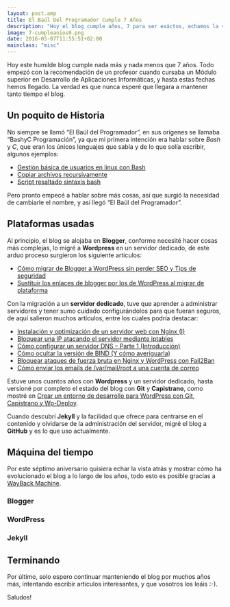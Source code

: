 ```yaml
---
layout: post.amp
title: El Baúl Del Programador Cumple 7 Años
description: "Hoy el blog cumple años, 7 para ser exáctos, echamos la vista atrás y repasamos su historia"
image: 7-cumpleanios0.png
date: 2016-05-07T11:55:51+02:00
mainclass: "misc"
---
```


<figure>
<a href="/assets/img/7-cumpleanios0.png"><amp-img on="tap:lightbox1" role="button" tabindex="0" layout="responsive" src="/assets/img/7-cumpleanios0.png" title="{{ page.title }}" alt="{{ page.title }}" width="1024px" height="512px" /></a>
</figure>

Hoy este humilde blog cumple nada más y nada menos que 7 años. Todo empezó con la recomendación de un profesor cuando cursaba un Módulo superior en Desarrollo de Aplicaciones Informáticas, y hasta estas fechas hemos llegado. La verdad es que nunca esperé que llegara a mantener tanto tiempo el blog.

<!--more-->

## Un poquito de Historia

No siempre se llamó “El Baúl del Programador”, en sus orígenes se llamaba “BashyC Programación”, ya que mi primera intención era hablar sobre _Bash_ y _C_, que eran los únicos lenguajes que sabía y de lo que solía escribir, algunos ejemplos:

- [Gestión básica de usuarios en linux con Bash](/gestion-basica-de-usuarios-en-linux/ "Gestión básica de usuarios en linux con Bash")
- [Copiar archivos recursivamente](/copiar-archivos-recursivamente/ "Copiar archivos recursivamente")
- [Script resaltado sintaxis bash](/script-resaltado-sintaxis-bash/ "Script resaltado sintaxis bash")

Pero pronto empecé a hablar sobre más cosas, así que surgió la necesidad de cambiarle el nombre, y así llegó “El Baúl del Programador”.

## Plataformas usadas

Al principio, el blog se alojaba en __Blogger__, conforme necesité hacer cosas más complejas, lo migré a __Wordpress__ en un servidor dedicado, de este arduo proceso surgieron los siguiente artículos:

- [Cómo migrar de Blogger a WordPress sin perder SEO y Tips de seguridad](/como-migrar-de-blogger-a-wordpress-sin-perder-seo-y-tips-de-seguridad/ "Cómo migrar de Blogger a WordPress sin perder SEO y Tips de seguridad")
- [Sustituir los enlaces de blogger por los de WordPress al migrar de plataforma](/sustituir-los-enlaces-de-blogger-por-los-de-wordpress-al-migrar-de-plataforma/ "Sustituir los enlaces de blogger por los de WordPress al migrar de plataforma")

Con la migración a un __servidor dedicado__, tuve que aprender a administrar servidores y tener sumo cuidado configurándolos para que fueran seguros, de aquí salieron muchos artículos, entre los cuales podría destacar:

- [Instalación y optimización de un servidor web con Nginx (I)](/instalacion-optimizacion-servidor-web-nginx-i/ "Instalación y optimización de un servidor web con Nginx (I)")
- [Bloquear una IP atacando el servidor mediante iptables](/bloquear-una-ip-atacanto-el-servidor-mediante-iptables/ "Bloquear una IP atacando el servidor mediante iptables")
- [Cómo configurar un servidor DNS – Parte 1 (Introducción)](/como-configurar-un-servidor-dns/ "Cómo configurar un servidor DNS – Parte 1 (Introducción)")
- [Cómo ocultar la versión de BIND (Y cómo averiguarla)](/como-ocultar-la-version-de-bind-y-como-averiguarla/ "Cómo ocultar la versión de BIND (Y cómo averiguarla)")
- [Bloquear ataques de fuerza bruta en Nginx y WordPress con Fail2Ban](/bloquear-ataques-de-fuerza-bruta-en-nginx-y-wordpress-con-fail2ban/ "Bloquear ataques de fuerza bruta en Nginx y WordPress con Fail2Ban")
- [Cómo enviar los emails de /var/mail/root a una cuenta de correo](/como-enviar-los-emails-de-varmailroot-una-cuenta-de-correo/ "Cómo enviar los emails de /var/mail/root a una cuenta de correo")

Estuve unos cuantos años con __Wordpress__ y un servidor dedicado, hasta versioné por completo el estado del blog con __Git__ y __Capistrano__, como mostré en [Crear un entorno de desarrollo para WordPress con Git, Capistrano y Wp-Deploy](/crear-un-entorno-de-desarrollo-para-wordpress-con-git-capistrano-y-wp-deploy/ "Crear un entorno de desarrollo para WordPress con Git, Capistrano y Wp-Deploy").

Cuando descubrí __Jekyll__ y la facilidad que ofrece para centrarse en el contenido y olvidarse de la administración del servidor, migré el blog a __GitHub__ y es lo que uso actualmente.

## Máquina del tiempo

Por este séptimo aniversario quisiera echar la vista atrás y mostrar cómo ha evolucionado el blog a lo largo de los años, todo esto es posible gracias a <a href="https://web.archive.org" target="_blank" title="WayBack Machine">WayBack Machine</a>.

### Blogger

<figure>
<a href="/assets/img/7-cumpleanios1.png"><amp-img on="tap:lightbox1" role="button" tabindex="0" layout="responsive" src="/assets/img/7-cumpleanios1.png" title="{{ page.title }}" alt="{{ page.title }}" width="1882px" height="987px" /></a>
</figure>
<figure>
<a href="/assets/img/7-cumpleanios2.png"><amp-img on="tap:lightbox1" role="button" tabindex="0" layout="responsive" src="/assets/img/7-cumpleanios2.png" title="{{ page.title }}" alt="{{ page.title }}" width="1879px" height="987px" /></a>
</figure>

### WordPress

<figure>
<a href="/assets/img/7-cumpleanios3.png"><amp-img on="tap:lightbox1" role="button" tabindex="0" layout="responsive" src="/assets/img/7-cumpleanios3.png" title="{{ page.title }}" alt="{{ page.title }}" width="1880px" height="984px" /></a>
</figure>
<figure>
<a href="/assets/img/7-cumpleanios4.png"><amp-img on="tap:lightbox1" role="button" tabindex="0" layout="responsive" src="/assets/img/7-cumpleanios4.png" title="{{ page.title }}" alt="{{ page.title }}" width="1877px" height="984px" /></a>
</figure>
<figure>
<a href="/assets/img/7-cumpleanios5.png"><amp-img on="tap:lightbox1" role="button" tabindex="0" layout="responsive" src="/assets/img/7-cumpleanios5.png" title="{{ page.title }}" alt="{{ page.title }}" width="1882px" height="985px" /></a>
</figure>

### Jekyll

<figure>
<a href="/assets/img/7-cumpleanios6.png"><amp-img on="tap:lightbox1" role="button" tabindex="0" layout="responsive" src="/assets/img/7-cumpleanios6.png" title="{{ page.title }}" alt="{{ page.title }}" width="1134px" height="1046px" /></a>
</figure>


## Terminando

Por último, solo espero continuar manteniendo el blog por muchos años más, intentando escribir artículos interesantes, y que vosotros los leáis :-).

Saludos!
